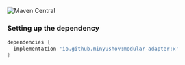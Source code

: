 ![Maven Central](https://img.shields.io/maven-central/v/io.github.minyushov/modular-adapter)

### Setting up the dependency
```groovy
dependencies {
  implementation 'io.github.minyushov:modular-adapter:x'
}
```
